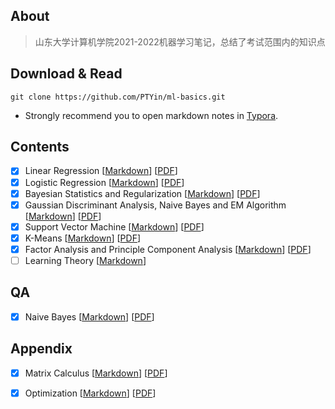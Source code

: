 ## About

> 山东大学计算机学院2021-2022机器学习笔记，总结了考试范围内的知识点

## Download & Read

```shell
git clone https://github.com/PTYin/ml-basics.git
```
- Strongly recommend you to open markdown notes in [Typora](https://typora.io/).

## Contents
- [x] Linear Regression [[Markdown](src/Regression.md)] [[PDF](pdf/Regression.pdf)]
- [x] Logistic Regression [[Markdown](src/Logistic.md)] [[PDF](pdf/Logistic.pdf)]
- [x] Bayesian Statistics and Regularization [[Markdown](src/Regularization.md)] [[PDF](pdf/Regularization.pdf)]
- [x] Gaussian Discriminant Analysis, Naive Bayes and EM Algorithm [[Markdown](src/NaiveBayes.md)] [[PDF](pdf/NaiveBayes.pdf)]
- [x] Support Vector Machine [[Markdown](src/SVM.md)] [[PDF](pdf/SVM.pdf)]
- [x] K-Means [[Markdown](src/KMeans.md)] [[PDF](pdf/KMeans.pdf)]
- [x] Factor Analysis and Principle Component Analysis [[Markdown](src/PCA.md)] [[PDF](pdf/PCA.pdf)]
- [ ] Learning Theory [[Markdown]()]

## QA

- [x] Naive Bayes [[Markdown](src/questions/NaiveBayes.md)] [[PDF](pdf/questions/NaiveBayes.pdf)]

## Appendix

- [x] Matrix Calculus [[Markdown](src/appendix/MatrixCalculus.md)] [[PDF](pdf/appendix/MatrixCalculus.pdf)]
- [x] Optimization [[Markdown](src/appendix/Optimization.md)] [[PDF](pdf/appendix/Optimization.pdf)]

